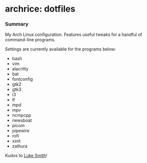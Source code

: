 # archrice: dotfiles

### Summary

My Arch Linux configuration. Features useful tweaks for a handful of
command-line programs.

Settings are currently available for the programs below:
* bash
* vim
* alacritty
* bat
* fontconfig
* gtk2
* gtk3
* i3
* lf
* mpd
* mpv
* ncmpcpp
* newsboat
* picom
* pipewire
* rofi
* xinit
* zathura

Kudos to [Luke Smith](https://github.com/LukeSmithxyz)!
